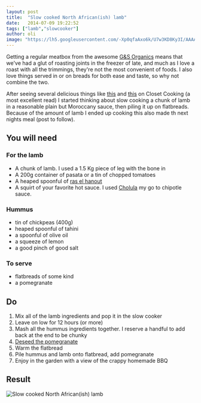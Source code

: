 ```yaml
---
layout: post
title:  "Slow cooked North African(ish) lamb"
date:   2014-07-09 19:22:52
tags: ["lamb","slowcooker"]
author: oli
image: "https://lh5.googleusercontent.com/-Xp0qfaAxo6k/U7w3KD8Ky3I/AAAAAAAAEdE/WcgbZfE_vas/w497-h663-no/IMG_20140708_191442.jpg"
---
```



Getting a regular meatbox from the awesome [G&S Organics](http://www.gandsorganics.com/) means that we've had a glut of roasting joints in the freezer of late, and much as I love a roast with all the trimmings, they're not the most convenient of foods.  I also love things served in or on breads for both ease and taste, so why not combine the two.

After seeing several delicious things like [this](http://www.closetcooking.com/2013/10/pork-tinga-tacos.html) and [this](http://www.closetcooking.com/2013/05/carnitas-tacos.html) on Closet Cooking (a most excellent read) I started thinking about slow cooking a chunk of lamb in a reasonable plain but Moroccany sauce, then piling it up on flatbreads.  Because of the amount of lamb I ended up cooking this also made th next nights meal (post to follow).

## You will need

### For the lamb
* A chunk of lamb.  I used a 1.5 Kg piece of leg with the bone in
* A 200g container of pasata or a tin of chopped tomatoes
* A heaped spoonful of [ras el hanout](http://www.amazon.co.uk/s/?_encoding=UTF8&camp=3194&creative=21334&linkCode=shr&tag=wwwcoldclimat-21&rl=search-alias%3Daps&field-keywords=ras%20el%20hanout)
* A squirt of your favorite hot sauce.  I used [Cholula](http://www.amazon.co.uk/gp/product/B005X8241W?ie=UTF8&camp=3194&creative=21330&creativeASIN=B005X8241W&linkCode=shr&tag=wwwcoldclimat-21&qid=1404940026&sr=8-9) my go to chipotle sauce.

### Hummus

* tin of chickpeas (400g)
* heaped spoonful of tahini
* a spoonful of olive oil
* a squeeze of lemon
* a good pinch of good salt

### To serve

* flatbreads of some kind
* a pomegranate 


## Do

1. Mix all of the lamb ingredients and pop it in the slow cooker
2. Leave on low for 12 hours (or more)
3. Mash all the hummus ingredients together.  I reserve a handful to add back at the end to be chunky
4. [Deseed the pomegranate](http://lifehacker.com/5895852/deseed-a-pomegranate-in-10-seconds-using-a-wooden-spoon)
5. Warm the flatbread
6. Pile hummus and lamb onto flatbread, add pomegranate
7. Enjoy in the garden with a view of the crappy homemade BBQ

## Result

![Slow cooked North African(ish) lamb](https://lh5.googleusercontent.com/-Xp0qfaAxo6k/U7w3KD8Ky3I/AAAAAAAAEdE/WcgbZfE_vas/w497-h663-no/IMG_20140708_191442.jpg "Slow cooked North African(ish) lamb")